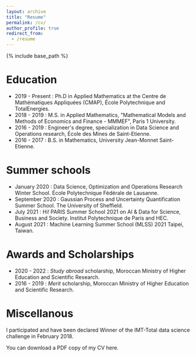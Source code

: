 ```yaml
---
layout: archive
title: "Resume"
permalink: /cv/
author_profile: true
redirect_from:
  - /resume
---
```


{% include base_path %}

Education
======
* 2019 - Present : Ph.D in Applied Mathematics at the Centre de Mathématiques Appliquées (CMAP), École Polytechnique and TotalEnergies.
* 2018 - 2019 : M.S. in Applied Mathematics, "Mathematical Models and Methods of Economics and Finance - MMMEF", Paris 1 University.
* 2016 - 2019 : Engineer's degree, specialization in Data Science and Operations research, École des Mines de Saint-Etienne.
* 2016 - 2017 : B.S. in Mathematics, University Jean-Monnet Saint-Etienne.
  
Summer schools 
======
* January 2020 : Data Science, Optimization and Operations Research Winter School. École Polytechnique Fédérale de Lausanne. 
* September 2020 : Gaussian Process and Uncertainty Quantification Summer School. The University of Sheffield.
* July 2021 : Hi! PARIS Summer School 2021 on AI & Data for Science, Business and Society. Institut Polytechnique de Paris and HEC.
* August 2021 : Machine Learning Summer School (MLSS) 2021 Taipei, Taiwan.

Awards and Scholarships
======
* 2020 - 2022 : *Study abroad* scholarship, Moroccan Ministry of Higher Education and Scientific Research.
* 2016 - 2019 : *Merit* scholarship, Moroccan Ministry of Higher Education and Scientific Research.

Miscellanous 
======
I participated and have been declared Winner of the IMT-Total data science challenge in February 2018.


You can download a PDF copy of my CV here.
